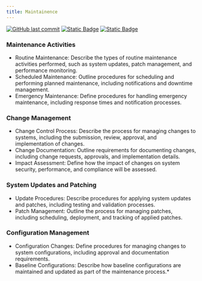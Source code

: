 ```yaml
---
title: Maintainence
---
```

[![GitHub last commit][commitbadge]][commits]
[![Static Badge](https://img.shields.io/badge/Revision_History-gray?logo=searxng&logoColor=ffffff)][commits]
[![Static Badge](https://img.shields.io/badge/Approved-darkgreen?logo=ticktick&logoColor=ffffff)][commits]

<!--bodytext-->
### Maintenance Activities
* Routine Maintenance: Describe the types of routine maintenance activities performed, such as system updates, patch management, and performance monitoring.
* Scheduled Maintenance: Outline procedures for scheduling and performing planned maintenance, including notifications and downtime management.
* Emergency Maintenance: Define procedures for handling emergency maintenance, including response times and notification processes.
### Change Management
* Change Control Process: Describe the process for managing changes to systems, including the submission, review, approval, and implementation of changes.
* Change Documentation: Outline requirements for documenting changes, including change requests, approvals, and implementation details.
* Impact Assessment: Define how the impact of changes on system security, performance, and compliance will be assessed.
### System Updates and Patching
* Update Procedures: Describe procedures for applying system updates and patches, including testing and validation processes.
* Patch Management: Outline the process for managing patches, including scheduling, deployment, and tracking of applied patches.
### Configuration Management
* Configuration Changes: Define procedures for managing changes to system configurations, including approval and documentation requirements.
* Baseline Configurations: Describe how baseline configurations are maintained and updated as part of the maintenance process.*

<!--ref links -->
[commitbadge]: https://img.shields.io/github/last-commit/jluufigma/grc-docs?path=gov%2Fma.md&logo=figma&logoColor=white&label=last%20updated&color=darkgreen
[commits]: https://github.com/jluufigma/grc-docs/commits/main/gov/ma.md